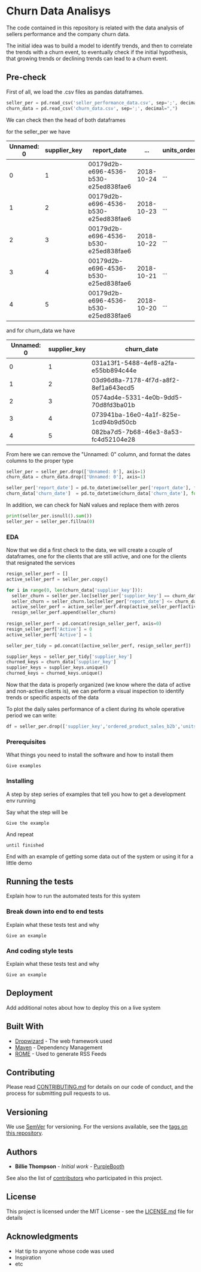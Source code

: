 # Churn Data Analisys

The code contained in this repository is related with the data analysis of sellers performance and the company churn data.

The initial idea was to build a model to identify trends, and then to correlate the trends with a churn event, to eventually check if the initial hypothesis, that growing trends or declining trends can lead to a churn event.

## Pre-check

First of all, we load the .csv files as pandas dataframes.

```python
seller_per = pd.read_csv('seller_performance_data.csv', sep=';', decimal=",")
churn_data = pd.read_csv('churn_data.csv', sep=';', decimal=",")
```
We can check then the head of both dataframes

for the seller_per we have

 
  | Unnamed: 0 |                         supplier_key  | report_date  |    ... |       units_ordered | units_ordered_b2b | units_refunded
  | -----------|---------------------------------------|--------------|--------|---------------------|-------------------|----------------
0 |          1 | 00179d2b-e696-4536-b530-e25ed838fae6  | 2018-10-24   |    ... |                 214 |                 0 |              0
1 |          2 | 00179d2b-e696-4536-b530-e25ed838fae6  | 2018-10-23   |    ... |                 193 |                 0 |              0
2 |          3 | 00179d2b-e696-4536-b530-e25ed838fae6  | 2018-10-22   |    ... |                 188 |                 0 |              0
3 |          4 | 00179d2b-e696-4536-b530-e25ed838fae6  | 2018-10-21   |    ... |                 160 |                 0 |              0
4 |          5 | 00179d2b-e696-4536-b530-e25ed838fae6  | 2018-10-20   |    ... |                  86 |                 0 |              0

and for churn_data we have

  | Unnamed: 0 |                         supplier_key | churn_date
  |------------|--------------------------------------|-----------  
0 |          1 | 031a13f1-5488-4ef8-a2fa-e55bb894c44e | 2018-01-18
1 |          2 | 03d96d8a-7178-4f7d-a8f2-8ef1a643ecd5 | 2016-12-09
2 |          3 | 0574ad4e-5331-4e0b-9dd5-70d8fd3ba01b | 2018-01-19
3 |          4 | 073941ba-16e0-4a1f-825e-1cd94b9d50cb | 2017-04-27
4 |          5 | 082ba7d5-7b68-46e3-8a53-fc4d52104e28 | 2018-10-02

From here we can remove the "Unnamed: 0" column, and format the dates columns to the proper type

```python
seller_per = seller_per.drop(['Unnamed: 0'], axis=1)
churn_data = churn_data.drop(['Unnamed: 0'], axis=1)

seller_per['report_date'] = pd.to_datetime(seller_per['report_date'], format='%Y-%m-%d')
churn_data['churn_date']  = pd.to_datetime(churn_data['churn_date'], format='%Y-%m-%d')
```
In addition, we can check for NaN values and replace them with zeros

```python
print(seller_per.isnull().sum())
seller_per = seller_per.fillna(0)
```

### EDA

Now that we did a first check to the data, we will create a couple of dataframes, one for the clients that are still active, and one
for the clients that resignated the services

```python
resign_seller_perf = []
active_seller_perf = seller_per.copy()

for i in range(0, len(churn_data['supplier_key'])):
  seller_churn = seller_per.loc[seller_per['supplier_key'] == churn_data['supplier_key'].iloc[i]]
  seller_churn = seller_churn.loc[seller_per['report_date'] <= churn_data['churn_date'].iloc[i]]
  active_seller_perf = active_seller_perf.drop(active_seller_perf[active_seller_perf.supplier_key == churn_data['supplier_key'].iloc[i]].index)
  resign_seller_perf.append(seller_churn)
  
resign_seller_perf = pd.concat(resign_seller_perf, axis=0)
resign_seller_perf['Active'] = 0
active_seller_perf['Active'] = 1

seller_per_tidy = pd.concat([active_seller_perf, resign_seller_perf])

supplier_keys = seller_per_tidy['supplier_key']
churned_keys = churn_data['supplier_key']
supplier_keys = supplier_keys.unique()
churned_keys = churned_keys.unique()
```
Now that the data is properly organized (we know where the data of active and non-active clients is), we can 
perform a visual inspection to identify trends or specific aspects of the data

To plot the daily sales performance of a client during its whole operative period we can write:

```python
df = seller_per.drop(['supplier_key','ordered_product_sales_b2b','units_ordered_b2b','units_ordered','units_refunded'], axis=1)
```

### Prerequisites

What things you need to install the software and how to install them

```
Give examples
```

### Installing

A step by step series of examples that tell you how to get a development env running

Say what the step will be

```
Give the example
```

And repeat

```
until finished
```

End with an example of getting some data out of the system or using it for a little demo

## Running the tests

Explain how to run the automated tests for this system

### Break down into end to end tests

Explain what these tests test and why

```
Give an example
```

### And coding style tests

Explain what these tests test and why

```
Give an example
```

## Deployment

Add additional notes about how to deploy this on a live system

## Built With

* [Dropwizard](http://www.dropwizard.io/1.0.2/docs/) - The web framework used
* [Maven](https://maven.apache.org/) - Dependency Management
* [ROME](https://rometools.github.io/rome/) - Used to generate RSS Feeds

## Contributing

Please read [CONTRIBUTING.md](https://gist.github.com/PurpleBooth/b24679402957c63ec426) for details on our code of conduct, and the process for submitting pull requests to us.

## Versioning

We use [SemVer](http://semver.org/) for versioning. For the versions available, see the [tags on this repository](https://github.com/your/project/tags). 

## Authors

* **Billie Thompson** - *Initial work* - [PurpleBooth](https://github.com/PurpleBooth)

See also the list of [contributors](https://github.com/your/project/contributors) who participated in this project.

## License

This project is licensed under the MIT License - see the [LICENSE.md](LICENSE.md) file for details

## Acknowledgments

* Hat tip to anyone whose code was used
* Inspiration
* etc

